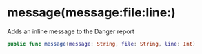 # message(message:​file:​line:​)

Adds an inline message to the Danger report

``` swift
public func message(message:​ String, file:​ String, line:​ Int)
```
